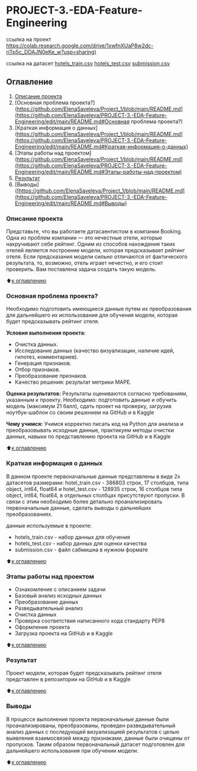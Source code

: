 # PROJECT-3.-EDA-Feature-Engineering
  ссылка на проект [https://colab.research.google.com/drive/1xwfnXUaP8w2dc-riTp5c_DDAJN0eKe_w?usp=sharing)](https://github.com/ElenaSaveleva/PROJECT-3.-EDA-Feature-Engineering/blob/main/baseline_saveleva_v2.ipynb)
  
  ссылка на датасет [hotels_train.csv](https://drive.google.com/file/d/1--3ZGooerTN7jOdDdMuwVqW6aCnKCEG7/view?usp=share_link)
  [hotels_test.csv](https://drive.google.com/file/d/14v4zBMVeVdt6Lr6WuoZTPTeiCpsPTVgq/view?usp=share_link)
  [submission.csv](https://drive.google.com/file/d/1--ZgyB_LJvFuoiMPuyk1EAcsDAuanqFn/view?usp=share_link)

## Оглавление
1. [Описание проекта](https://github.com/ElenaSaveleva/PROJECT-3.-EDA-Feature-Engineering/edit/main/README.md#описание-проекта#Описание-проекта)
2. [Основная проблема проекта?](https://github.com/ElenaSaveleva/Project_1/blob/main/README.md](https://github.com/ElenaSaveleva/PROJECT-3.-EDA-Feature-Engineering/edit/main/README.md#Основная проблема проекта?)
3. [Краткая информация о данных](https://github.com/ElenaSaveleva/Project_1/blob/main/README.md](https://github.com/ElenaSaveleva/PROJECT-3.-EDA-Feature-Engineering/edit/main/README.md#Краткая-информация-о-данных)
4. [Этапы работы над проектом](https://github.com/ElenaSaveleva/Project_1/blob/main/README.md](https://github.com/ElenaSaveleva/PROJECT-3.-EDA-Feature-Engineering/edit/main/README.md#Этапы-работы-над-проектом)
5. [Результат](https://github.com/ElenaSaveleva/Project_1/blob/main/README.md](https://github.com/ElenaSaveleva/PROJECT-3.-EDA-Feature-Engineering/edit/main/README.md#описание-проекта)#Результат)
6. [Выводы]([https://github.com/ElenaSaveleva/Project_1/blob/main/README.md](https://github.com/ElenaSaveleva/PROJECT-3.-EDA-Feature-Engineering/edit/main/README.md#Выводы)


### Описание проекта
Представьте, что вы работаете датасаентистом в компании Booking. Одна из проблем компании — это нечестные отели, которые накручивают себе рейтинг. Одним из способов нахождения таких отелей является построение модели, которая предсказывает рейтинг отеля. Если предсказания модели сильно отличаются от фактического результата, то, возможно, отель играет нечестно, и его стоит проверить.
Вам поставлена задача создать такую модель. 

:arrow_up:[к оглавлению]([https://github.com/ElenaSaveleva/Project_1/blob/main/README.md](https://github.com/ElenaSaveleva/PROJECT-3.-EDA-Feature-Engineering/edit/main/README.md#описание-проекта)#Оглавление)


### Основная проблема проекта?
Необходимо подготовить имеющиеся данные путем их преобразования для дальнейшего их использования для обучения модели, которая будет предсказывать рейтинг отеля.


**Условия выполнения проекта:**
- Очистка данных.
- Исследование данных (качество визуализации, наличие идей, гипотез, комментариев).
- Генерация признаков.
- Отбор признаков.
- Преобразование признаков.
- Качество решения: результат метрики MAPE.


**Оценка результатов:**
Результаты оцениваются согласно требованиям, указанным к проекту. 
Необходимо: подготовить данные и обучить модель (максимум 21 балл), сдать проект на проверку, загрузив ноутбук-шаблон со своим решением на GitHub и в Kaggle


**Чему учимся:**
Учимся корректно писать код на Python для анализа и преобразовывать исходные данные, практикуем методы очистки данных, навыки по представлению проекта на GitHub и в Kaggle


:arrow_up:[к оглавлению]([https://github.com/ElenaSaveleva/Project_1/blob/main/README.md](https://github.com/ElenaSaveleva/PROJECT-3.-EDA-Feature-Engineering/edit/main/README.md#описание-проекта)#Оглавление)


### Краткая информация о данных
В данном проекте первоначальные данные представлены в виде 2х датасетов размерами: hotel_train.csv - 386803  строк, 17 столбцов, типа object, int64, float64  и hotel_test.csv - 128935 строк, 16 столбцов типа object, int64, float64,  в отдельных столбцах присутствуют пропуски. В связи с этим необходимо более детально проанализировать первоначальные данные, сделать выводы о дальнейших преобразованиях. 

данные используемые в проекте:
- hotels_train.csv - набор данных для обучения
- hotels_test.csv - набор данных для оценки качества
- submission.csv - файл сабмишна в нужном формате


:arrow_up:[к оглавлению]([https://github.com/ElenaSaveleva/Project_1/blob/main/README.md](https://github.com/ElenaSaveleva/PROJECT-3.-EDA-Feature-Engineering/edit/main/README.md#описание-проекта)#Оглавление)


### Этапы работы над проектом
- Ознакомление с описанием задачи
- Базовый анализ исходных данных
- Преобразование данных
- Разведывательный анализ
- Очистка данных
- Проверка соответствия написанного кода стандарту PEP8
- Оформление проекта
- Загрузка проекта на GitHub и в Kaggle 


:arrow_up:[к оглавлению]([https://github.com/ElenaSaveleva/Project_1/blob/main/README.md](https://github.com/ElenaSaveleva/PROJECT-3.-EDA-Feature-Engineering/edit/main/README.md#описание-проекта)#Оглавление)


### Результат
Проект модели, которая будет предсказывать рейтинг отеля представлен в репозитории на GitHub и в Kaggle


:arrow_up:[к оглавлению]([https://github.com/ElenaSaveleva/Project_1/blob/main/README.md](https://github.com/ElenaSaveleva/PROJECT-3.-EDA-Feature-Engineering/edit/main/README.md#описание-проекта)#Оглавление)


### Выводы
В процессе выполнения проекта первоначальные данные были проанализированы, преобразованы, проведен разведывательный анализ данных с последующей визуализацией результатов с целью выявления взаимосвязей между признаками, данные были очищены от пропусков. Таким образом первоначальный датасет подготовлен для дальнейшего использования при обучении модели. 


:arrow_up:[к оглавлению]([https://github.com/ElenaSaveleva/Project_1/blob/main/README.md](https://github.com/ElenaSaveleva/PROJECT-3.-EDA-Feature-Engineering/edit/main/README.md#описание-проекта)#Оглавление)
